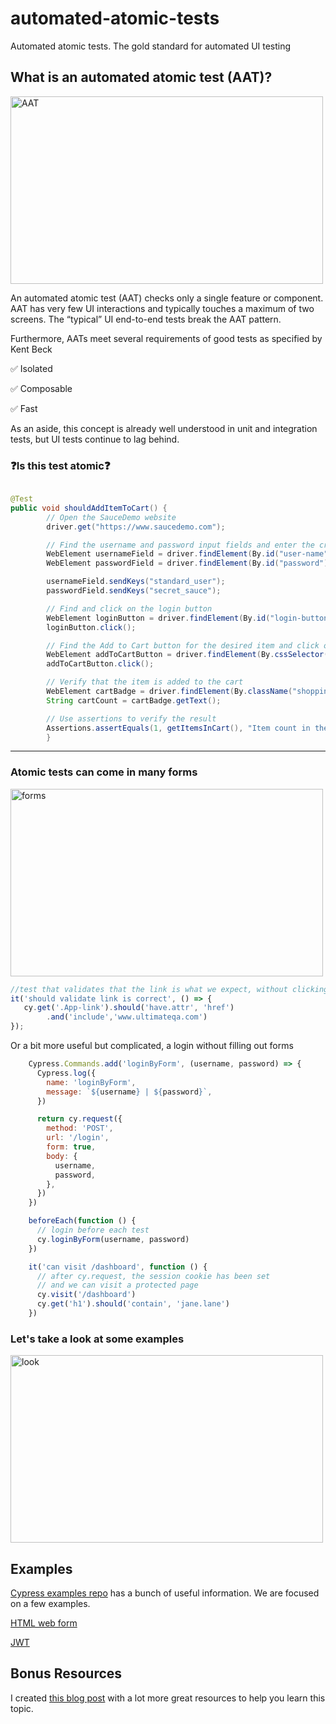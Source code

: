# automated-atomic-tests
Automated atomic tests. The gold standard for automated UI testing

## What is an automated atomic test (AAT)?

<img width="500" height="300" alt="AAT" src="https://media.giphy.com/media/xj7dVmF9OS11K/giphy.gif">

An automated atomic test (AAT) checks only a single feature or component. AAT has very few UI interactions and typically touches a maximum of two screens. The “typical” UI end-to-end tests break the AAT pattern.

Furthermore, AATs meet several requirements of good tests as specified by Kent Beck

✅ Isolated

✅ Composable

✅ Fast

As an aside, this concept is already well understood in unit and integration tests, but UI tests continue to lag behind.

### ❓Is this test atomic❓

```java

@Test
public void shouldAddItemToCart() {
        // Open the SauceDemo website
        driver.get("https://www.saucedemo.com");

        // Find the username and password input fields and enter the credentials
        WebElement usernameField = driver.findElement(By.id("user-name"));
        WebElement passwordField = driver.findElement(By.id("password"));

        usernameField.sendKeys("standard_user");
        passwordField.sendKeys("secret_sauce");

        // Find and click on the login button
        WebElement loginButton = driver.findElement(By.id("login-button"));
        loginButton.click();

        // Find the Add to Cart button for the desired item and click on it
        WebElement addToCartButton = driver.findElement(By.cssSelector("[data-test='add-to-cart-sauce-labs-backpack']"));
        addToCartButton.click();

        // Verify that the item is added to the cart
        WebElement cartBadge = driver.findElement(By.className("shopping_cart_badge"));
        String cartCount = cartBadge.getText();

        // Use assertions to verify the result
        Assertions.assertEquals(1, getItemsInCart(), "Item count in the cart is not as expected!");
        }

```

---

### Atomic tests can come in many forms

<img width="500" height="300" alt="forms" src="https://media.giphy.com/media/3ohzdOVasfbk9eY8es/giphy.gif">

```js
//test that validates that the link is what we expect, without clicking it
it('should validate link is correct', () => {
   cy.get('.App-link').should('have.attr', 'href')
        .and('include','www.ultimateqa.com')
});
```

Or a bit more useful but complicated, a login without filling out forms

```js
    Cypress.Commands.add('loginByForm', (username, password) => {
      Cypress.log({
        name: 'loginByForm',
        message: `${username} | ${password}`,
      })

      return cy.request({
        method: 'POST',
        url: '/login',
        form: true,
        body: {
          username,
          password,
        },
      })
    })

    beforeEach(function () {
      // login before each test
      cy.loginByForm(username, password)
    })

    it('can visit /dashboard', function () {
      // after cy.request, the session cookie has been set
      // and we can visit a protected page
      cy.visit('/dashboard')
      cy.get('h1').should('contain', 'jane.lane')
    })
```


### Let's take a look at some examples

<img width="500" height="300" alt="look" src="https://media.giphy.com/media/Fu9EXNUgJBRBe/giphy.gif">

## Examples

[Cypress examples repo](https://github.com/cypress-io/cypress-example-recipes/tree/master/examples) has a bunch of useful information. We are focused on a few examples.

[HTML web form](https://github.com/cypress-io/cypress-example-recipes/tree/master/examples/logging-in__html-web-forms)

[JWT](https://github.com/cypress-io/cypress-example-recipes/blob/master/examples/logging-in__jwt)

## Bonus Resources

I created [this blog post](https://snip.ly/qt49hg) with a lot more great resources to help you learn this topic.
